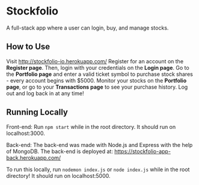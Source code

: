 # Stockfolio
A full-stack app where a user can login, buy, and manage stocks.

## How to Use
Visit http://stockfolio-io.herokuapp.com/
Register for an account on the **Register page**. 
Then, login with your credentials on the **Login page**.
Go to the **Portfolio page** and enter a valid ticket symbol to purchase stock shares - every account begins with $5000.
Monitor your stocks on the **Portfolio page**, or go to your **Transactions page** to see your purchase history.
Log out and log back in at any time!

## Running Locally
Front-end:
Run `npm start` while in the root directory.
It should run on localhost:3000.

Back-end:
The back-end was made with Node.js and Express with the help of MongoDB.
The back-end is deployed at: https://stockfolio-app-back.herokuapp.com/

To run this locally, run `nodemon index.js` or `node index.js` while in the root directory! 
It should run on localhost:5000.
